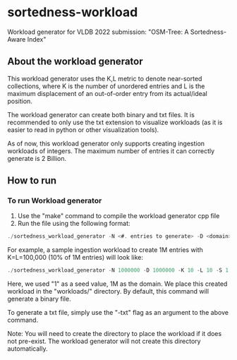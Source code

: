 # sortedness-workload

Workload generator for VLDB 2022 submission: "OSM-Tree: A Sortedness-Aware Index"

## About the workload generator
This workload generator uses the K,L metric to denote near-sorted collections, where K is the number of unordered entries and L is the maximum displacement of an out-of-order entry from its actual/ideal position. 

The workload generator can create both binary and txt files. It is recommended to only use the txt extension to visualize workloads (as it is easier to read in python or other visualization tools). 

As of now, this workload generator only supports creating ingestion workloads of integers. The maximum number of entries it can correctly generate is 2 Billion.

## How to run

### To run Workload generator
1. Use the "make" command to compile the workload generator cpp file 
2. Run the file using the following format: 
  ```c
  ./sortedness_workload_generator -N <#. entries to generate> -D <domain> -K <K%> -L <L%> -S <seed> -p <directory>
  ```

For example, a sample ingestion workload to create 1M entries with K=L=100,000 (10% of 1M entries) will look like: 
```c
./sortedness_workload_generator -N 1000000 -D 1000000 -K 10 -L 10 -S 1 -p ./workloads
```
Here, we used "1" as a seed value, 1M as the domain. We place this created workload in the "workloads/" directory. By default, this command will
generate a binary file. 

To generate a txt file, simply use the "-txt" flag as an argument to the above command. 

Note: You will need to create the directory to place the workload if it does not pre-exist. The workload generator will not create this directory automatically. 
